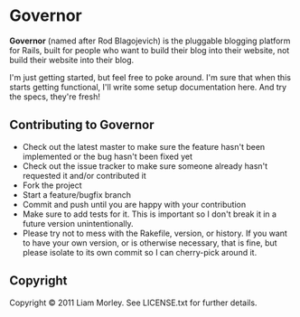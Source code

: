 Governor
========

**Governor** (named after Rod Blagojevich) is the pluggable blogging platform
for Rails, built for people who want to build their blog into their website,
not build their website into their blog.

I'm just getting started, but feel free to poke around. I'm sure that when
this starts getting functional, I'll write some setup documentation here. And
try the specs, they're fresh!

Contributing to Governor
------------------------
 
* Check out the latest master to make sure the feature hasn't been implemented or the bug hasn't been fixed yet
* Check out the issue tracker to make sure someone already hasn't requested it and/or contributed it
* Fork the project
* Start a feature/bugfix branch
* Commit and push until you are happy with your contribution
* Make sure to add tests for it. This is important so I don't break it in a future version unintentionally.
* Please try not to mess with the Rakefile, version, or history. If you want to have your own version, or is otherwise necessary, that is fine, but please isolate to its own commit so I can cherry-pick around it.

Copyright
---------

Copyright &copy; 2011 Liam Morley. See LICENSE.txt for
further details.

